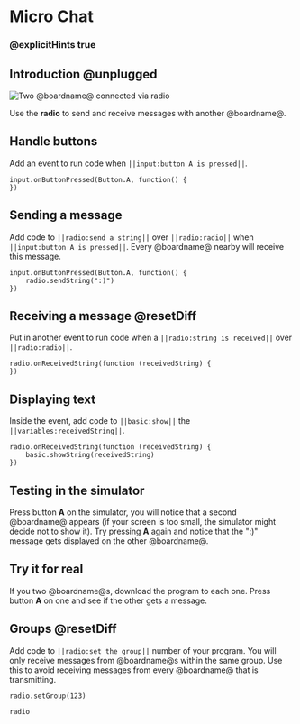# Micro Chat

### @explicitHints true

## Introduction @unplugged

![Two @boardname@ connected via radio](/static/mb/projects/a9-radio.png)

Use the **radio** to send and receive messages with another @boardname@.

## Handle buttons

Add an event to run code when ``||input:button A is pressed||``.

```spy
input.onButtonPressed(Button.A, function() {
})
```

## Sending a message

Add code to ``||radio:send a string||`` over ``||radio:radio||`` when ``||input:button A is pressed||``. 
Every @boardname@ nearby will receive this message.

```spy
input.onButtonPressed(Button.A, function() {
    radio.sendString(":)")
})
```

## Receiving a message @resetDiff

Put in another event to run code when a ``||radio:string is received||`` over ``||radio:radio||``. 

```spy
radio.onReceivedString(function (receivedString) {
})
```

## Displaying text

Inside the event, add code to ``||basic:show||`` the ``||variables:receivedString||``.

```spy
radio.onReceivedString(function (receivedString) {
    basic.showString(receivedString)
})
```

## Testing in the simulator

Press button **A** on the simulator, you will notice that a second @boardname@ appears (if your screen is too small, the simulator might decide not to show it). Try pressing **A** again and notice that the ":)" message gets displayed on the other @boardname@.

## Try it for real

If you two @boardname@s, download the program to each one. Press button **A** on one and see if the other gets a message.

## Groups @resetDiff

Add code to ``||radio:set the group||`` number of your program. You will only receive messages from @boardname@s within the same group. Use this to avoid receiving messages from every @boardname@ that is transmitting.

```spy
radio.setGroup(123)
```

```package
radio
```